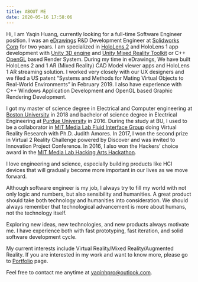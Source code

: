 ```yaml
---
title: ABOUT ME
date: 2020-05-16 17:58:06
---
```


Hi, I am Yaqin Huang, currently looking for a full-time Software Engineer position. I was an [eDrawings](https://www.edrawingsviewer.com/) R&D Development Engineer at [Solidworks Corp](https://www.solidworks.com/) for two years. I am specialized in [HoloLens 2](https://www.microsoft.com/zh-cn/hololens/) and HoloLens 1 app development with [Unity 3D engine](https://unity.com/) and [Unity Mixed Reality Toolkit](https://github.com/Microsoft/MixedRealityToolkit-Unity) or C++ [OpenGL](https://www.opengl.org/) based Render System. During my time in eDrawings, We have built HoloLens 2 and 1 AR (Mixed Reality) CAD Model viewer apps and HoloLens 1 AR streaming solution. I worked very closely with our UX designers and we filed a US patent “Systems and Methods for Mating Virtual Objects to Real-World Environments” in February 2019. I also have experience with C++ Windows Application Development and OpenGL based Graphic Rendering Development.

I got my master of science degree in Electrical and Computer engineering at [Boston University](http://www.bu.edu/) in 2018 and bachelor of science degree in Electrical Engineering at [Purdue University](https://www.purdue.edu/) in 2016. During the study at BU, I used to be a collaborator in [MIT Media Lab Fluid Interface Group](https://www.media.mit.edu/groups/fluid-interfaces/overview/) doing Virtual Reality Research with Ph.D. Judith Amores. In 2017, I won the second prize in Virtual 2 Reality Challenge powered by Discover and was invited to Innovation Project Conference. In 2016, I also won the Hackers’ choice award in the [MIT Media Lab Hacking Arts Hackathon](http://mithackingarts.com/).

I love engineering and science, especially building products like HCI devices that will gradually become more important in our lives as we move forward.

Although software engineer is my job, I always try to fill my world with not only logic and numbers, but also sensibility and humanities. A great product should take both technology and humanities into consideration. We should always remember that technological advancement is more about humans, not the technology itself.

Exploring new ideas, new technologies, and new products always motivate me. I have experience both with fast prototyping, fast iteration, and solid software development cycle.

My current interests include Virtual Reality/Mixed Reality/Augmented Reality. If you are interested in my work and want to know more, please go to [Portfolio](https://yaqinhpro.github.io/archives/) page.

Feel free to contact me anytime at yaqinhpro@outlook.com.